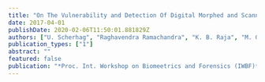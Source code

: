```yaml
---
title: "On The Vulnerability and Detection Of Digital Morphed and Scanned Face Images"
date: 2017-04-01
publishDate: 2020-02-06T11:50:01.881829Z
authors: ["U. Scherhag", "Raghavendra Ramachandra", "K. B. Raja", "M. Gomez-Barrero", "C. Rathgeb", " C."]
publication_types: ["1"]
abstract: ""
featured: false
publication: "*Proc. Int. Workshop on Biomeetrics and Forensics (IWBF)*"
---
```


